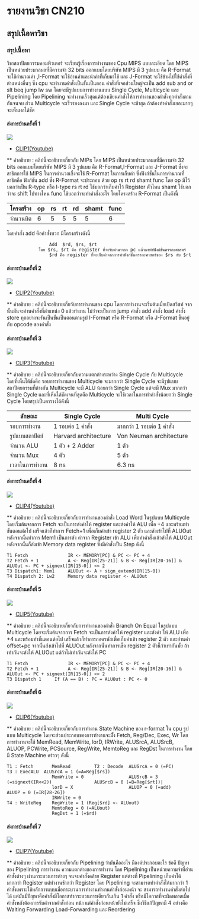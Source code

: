 # รายงานวิชา CN210

## สรุปเนื้อหาวิชา

### สรุปเนื้อหา
วิชาสถาปัตยกรรมคอมพิวเตอร์ จะเรียนรู้เรื่องการทำงานของ Cpu MIPS แบบละเอียด โดย MIPS เป็นหน่วยประมวลผลที่มีความจำ 32 bits ออกแบบโดยบริษัท MIPS มี 3 รูปแบบ 
คือ R-Format จะใช้คำนวณค่า ,I-Format จะใช้อ่านค่าและนำค่าที่เก็บมาใช้ และ J-Format จะใช้ข้ามไปใช้คำสั่งที่ตำแหน่งอื่นๆ ซึ่ง cpu จะทำงานคำสั่งเป็นขั้นเป็นตอน คำสั่งที่เจอส่วนใหญ่จะเป็น add sub and or slt beq jump lw sw โดยจะมีรูปแบบการทำงานแบบ Single Cycle, Multicycle และ Pipelining โดย Pipelining จะทำงานเร็วสุดแต่ต้องเขียนคำสั่งให้การทำงานของคำสั่งทุกคำสั่งตามกันจนจบ ส่วน Multicycle จะเร็วรองลงมา และ Single Cycle จะช้าสุด ถ้าต้องทำคำสั่งเยอะมากๆ จะเห็นผลได้ชัด

#### ส่งการบ้านครั้งที่ 1
  ![](Clip1.png)

  * [CLIP1(Youtube)](https://youtu.be/qxfaD4DFBt8)
    
  ** คำอธิบาย : คลิปนี้จะอธิบายเกี่ยวกับ MIPs โดย MIPS เป็นหน่วยประมวลผลที่มีความจำ 32 bits ออกแบบโดยบริษัท MIPS มี 3 รูปแบบ คือ R-Format,I-Format และ
  J-Format ซึ่งจะสาธิตการใช้ MIPS ในการคำนวณซึ่งจะใช้ R-Format ในการเก็บค่า ซึ่งฟังก์ชั่นในการคำนวณที่สาธิตคือ ฟังก์ชัน add ซึ่ง R-Format จะประกอบ
  ด้วย op rs rt rd shamt func โดย op มีไว้บอกว่าเป็น R-type หรือ I-type rs rt rd ใช้บอกว่าเก็บค่าไว้ Register ตัวไหน shamt ใช้บอกว่าจะ 
  shift ไปทางไหน func ใช้บอกว่าจะทำคำสั่งอะไร โดยโครงสร้าง R-Format เป็นดังนี้
               
   | โครงสร้าง | op | rs | rt | rd | shamt | func |      
   |----------|----|----|----|----|-------|------| 
   | จำนวนบิต  | 6  |  5 |  5 |  5 |   5   |   6  | 
   
   โดยคำสั่ง add คือคำสั่งบวก มีโครงสร้างดังนี้
   
                    Add  $rd, $rs, $rt
                โดย $rs, $rt คือ register ที่จะรับค่ามาจาก pc แล้วมาทำฟังก์ชั่นตรรกะศาสตร์
                    $rd คือ register ที่จะเก็บค่าจากการทำฟังก์ชั่นตรรกะศาสตร์ของ $rs กับ $rt
               
               
#### ส่งการบ้านครั้งที่ 2

  ![](Clip2.png)
  
  * [CLIP2(Youtube)](https://youtu.be/QzaD13TMT6o)
  
  ** คำอธิบาย : คลิปนี้จะอธิบายเกี่ยวับการทำงานของ cpu โดยการทำงานจะเริ่มต้นเมื่อเปิดสวิซท์ จากนั้นมันจะอ่านคำสั่งที่ตำแหน่ง 0 แล้วทำงาน ไม่ว่าจะเป็นการ jump คำสั่ง 
               add คำสั่ง load คำสั่ง store ทุกอย่างจะรันเป็นขั้นเป็นตอนตามรูป I-Format หรือ R-Format หรือ J-Format ขึ้นอยู่กับ opcode ของคำสั่ง
  
#### ส่งการบ้านครั้งที่ 3

  ![](Clip3.png)
  
  * [CLIP3(Youtube)](https://youtu.be/hyol9zuLm_Q)
  
  ** คำอธิบาย : คลิปนี้จะอธิบายเกี่ยวกับความแตกต่างระหว่าง Single Cycle กับ Multicycle โดยที่เห็นได้ชัดคือ รอบการทำงานของ Multicycle จะมากกว่า Single 
               Cycle จะมีรูปแบบสถาปัตยกรรมที่ต่างกัน Multicycle จะมี ALU น้อยกว่า Single Cycle แต่จะมี Mux มากกว่า Single Cycle และที่เห็นได้ชัดเจนที่สุดคือ 
               Multicycle จะใช้เวลาในการทำคำสั่งน้อยกว่า Single Cycle โดยสรุปเป็นตารางได้ดังนี้
               
   |ลักษณะ|Single Cycle| Multi Cycle|
   |------|------------|------------|
   |รอบการทำงาน| 1 รอบต่อ 1 คำสั่ง|มากกว่า 1 รอบต่อ 1 คำสั่ง|
   |รูปแบบสถาปัตย์|Harvard architecture|Von Neuman architecture|
   |จำนวน ALU| 1 ตัว + 2 Adder| 1 ตัว|
   |จำนวน Mux| 4 ตัว| 5 ตัว|
   |เวลาในการทำงาน| 8 ns|6.3 ns|
   
  
#### ส่งการบ้านครั้งที่ 4

  ![](Clip4.png)
  
  * [CLIP4(Youtube)](https://youtu.be/hsoW6MwFPeI)
  
  ** คำอธิบาย : คลิปนี้จะอธิบายเกี่ยวกับการทำงานของคำสั่ง Load Word ในรูปแบบ Multicycle โดยเริ่มต้นจากการ Fetch จะเป็นการส่งค่าให้ register และส่งค่าให้ ALU 
               เพื่อ +4 และพร้อมทำขั้นตอนต่อไป เสร็จแล้วก็ทำการ Fetch+1 เพื่อเก็บค่าเข้า register 2 ตัว และส่งเข้าไปที่ ALUOut หลังจากนั้นทำการ Mem1 เป็นการส่ง
               ค่าจาก Register เข้า ALU เพื่อทำคำสั่งแล้วส่งให้ ALUOut หลังจากนั้นก็ส่งเข้า Memory data register ซึ่งมีคำสั่งเป็น Step ดังนี้
        
    T1 Fetch               IR <- MEMORY[PC] & PC <- PC + 4
    T2 Fetch + 1           A <- Reg[IR[25-21]] & B <- Reg[IR[20-16]] & ALUOut <- PC + signext(IR[15-0]) << 2
    T3 Dispatch1: Mem1     ALUOut <- A + sign_extend(IR[15-0])
    T4 Dispatch 2: Lw2     Memory data register <- ALUOut
    
#### ส่งการบ้านครั้งที่ 5
  
  ![](Clip5.png)
  
  * [CLIP5(Youtube)](https://youtu.be/LtYXk1vCkGU)
  
  ** คำอธิบาย : คลิปนี้จะอธิบายเกี่ยวกับการทำงานของคำสั่ง Branch On Equal ในรูปแบบ Multicycle โดยจะเริ่มต้นจากการ Fetch จะเป็นการส่งค่าให้ register และส่งค่า
               ให้ ALU เพื่อ +4 และพร้อมทำขั้นตอนต่อไป เสร็จแล้วก็ทำการถอดรหัสเพื่อเก็บค่าเข้า register 2 ตัว และอ่านค่า offset+pc จากนั้นส่งเข้าไปที่ ALUOut 
               หลังจากนั้นทำการเช็ค register 2 ตัวนี้ว่าเท่ากันมั้ย ถ้าเท่ากันจะส่งให้ ALUOut แต่ถ้าไม่เท่ากันจะส่งให้ PC
               
    T1 Fetch               IR <- MEMORY[PC] & PC <- PC + 4
    T2 Fetch + 1           A <- Reg[IR[25-21]] & B <- Reg[IR[20-16]] & ALUOut <- PC + signext(IR[15-0]) << 2
    T3 Dispatch 1     If (A == B) : PC = ALUOut : PC <- 0 
             
#### ส่งการบ้านครั้งที่ 6

  ![](Clip6.png)
  
  * [CLIP6(Youtube)](https://youtu.be/pyeTy94TIKw)
  
  ** คำอธิบาย : คลิปนี้จะอธิบายเกี่ยวกับการทำงาน State Machine ของ r-format ใน cpu รูปแบบ Multicycle โดยจะส่วนประกอบของการทำงานจะมีั้ง Fetch, 
               Reg/Dec, Exec, Wr โดยการทำงานจะใช้ MemRead, MemWrite, lorD, IRWrite, ALUSrcA, ALUSrcB, ALUOP, PCWrite, PCSource, RegWrite, 
               MemtoReg และ RegDst ในการทำงาน โดยมี State Machine คร่าวๆ ดังนี้
               
    T1 : Fetch       MemRead         T2 : Decode  ALUSrcA = 0 (=PC)              T3 : ExecALU  ALUSrcA = 1 (=A=Reg[$rs])
                     MemWrite = 0                 ALUSrcB = 3 (=signext(IR<<2))                ALUSrcB = 0 (=B=Reg[$rt])|
                     lorD = X                     ALUOP = 0 (=add)                             ALUOP = 0 (=IR[28-26])
                     IRWrite = 0
    T4 : WriteReg    RegWrite = 1 (Reg[$rd] <- ALUout)
                     MemtoReg = 0 (=ALUout)
                     RegDst = 1 (=$rd)
                     
  #### ส่งการบ้านครั้งที่ 7
 
  ![](Clip7.jpg)
  
   * [CLIP7(Youtube)](https://youtu.be/YiI7OqvRDE0)
  
  ** คำอธิบาย : คลิปนี้จะอธิบายเกี่ยวกับ Pipelining ว่ามันคืออะไร มีองค์ประกอบอะไร ข้อดี ปัญหาของ Pipelining การทำงาน ความแตกต่างของการทำงาน
               โดย Pipelining เป็นหน่วยความจำที่อ่านคำสั่งต่างๆ ผ่านกระบวนการต่างๆ จนจบคำสั่งคล้าย Register แต่ต่างที่ Pipelining เก็บค่าได้มากกว่า Register 
               แต่ทำงานช้ากว่า Register โดย Pipelining จะสามารถทำคำสั่งได้มากกว่า 1 คำสั่งเพราะใช้หลักการแบบเมื่อกระบวนการทำงานทำงานคำสั่งก่อนหน้า จะ
               สามารถทำงานคำสั่งต่อไปได้ แต่มันมีปัญหาคือคำสั่งมีโอกาสทำกระบวนการเดียวกันเกิน 1 คำสั่ง หรือมีโอกาสที่จะผิดพลาดเมื่อคำสั่งหลังต้องการรับค่าจากคำสั่งก่อน
               หน้า แต่คำสั่งก่อนหน้ายังไม่เสร็จ ซึ่งวิธีแก้ปัญหามี 4 อย่างคือ Waiting Forwarding Load-Forwarding และ Reordering
